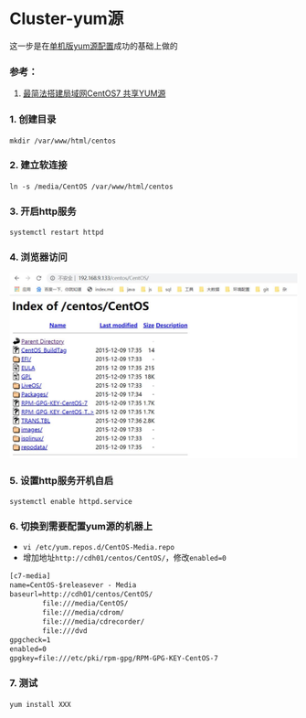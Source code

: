 # Cluster-yum源
这一步是在[单机版yum源配置](./yum.md)成功的基础上做的  
### 参考：  
1. [最简法搭建局域网CentOS7 共享YUM源](https://www.jianshu.com/p/ff63d6ab2000)

### 1. 创建目录
`mkdir /var/www/html/centos`
### 2. 建立软连接
`ln -s /media/CentOS /var/www/html/centos`
### 3. 开启http服务
`systemctl restart httpd`
### 4. 浏览器访问
![http web界面](../image/install/cluster-yum01.jpg)
### 5. 设置http服务开机自启
`systemctl enable httpd.service`
### 6. 切换到需要配置yum源的机器上
+ `vi /etc/yum.repos.d/CentOS-Media.repo`
+ 增加地址`http://cdh01/centos/CentOS/`，修改`enabled=0`

```
[c7-media]
name=CentOS-$releasever - Media
baseurl=http://cdh01/centos/CentOS/
        file:///media/CentOS/
        file:///media/cdrom/
        file:///media/cdrecorder/
        file:///dvd
gpgcheck=1
enabled=0
gpgkey=file:///etc/pki/rpm-gpg/RPM-GPG-KEY-CentOS-7
````

### 7. 测试
`yum install XXX`